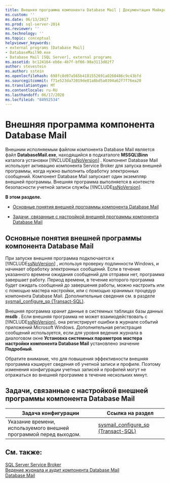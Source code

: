 ```yaml
---
title: Внешняя программа компонента Database Mail | Документация Майкрософт
ms.custom: ''
ms.date: 06/13/2017
ms.prod: sql-server-2014
ms.reviewer: ''
ms.technology: ''
ms.topic: conceptual
helpviewer_keywords:
- external programs [Database Mail]
- DatabaseMail90.exe
- Database Mail [SQL Server], external programs
ms.assetid: bc124164-eb6e-4b7f-bf66-98a3113d02f7
author: stevestein
ms.author: sstein
ms.openlocfilehash: 698fc8d97a565b4181552691a0260486c9c43bfd
ms.sourcegitcommit: f71e523da72019de81a8bd5a0394a62f7f76ea20
ms.translationtype: MT
ms.contentlocale: ru-RU
ms.lasthandoff: 06/17/2020
ms.locfileid: "84952534"
---
```

# <a name="database-mail-external-program"></a>Внешняя программа компонента Database Mail
  Внешним исполняемым файлом компонента Database Mail является файл **DatabaseMail.exe**, находящийся в подкаталоге **MSSQL\Binn** каталога установки [!INCLUDE[ssNoVersion](../../includes/ssnoversion-md.md)] . Компонент Database Mail использует активацию компонента Service Broker для запуска внешней программы, когда нужно выполнить обработку электронных сообщений. Компонент Database Mail запускает один экземпляр внешней программы. Внешняя программа выполняется в контексте безопасности учетной записи службы [!INCLUDE[ssNoVersion](../../includes/ssnoversion-md.md)].  
  
 **В этом разделе.**  
  
-   [Основные понятия внешней программы компонента Database Mail](#ComponentsAndConcepts)  
  
-   [Задачи, связанные с настройкой внешней программы компонента Database Mail](#RelatedTasks)  
  
##  <a name="database-mail-external-program-concepts"></a><a name="ComponentsAndConcepts"></a> Основные понятия внешней программы компонента Database Mail  
 При запуске внешняя программа подключается к [!INCLUDE[ssNoVersion](../../includes/ssnoversion-md.md)] , используя проверку подлинности Windows, и начинает обработку электронных сообщений. Если в течение указанного времени ожидания сообщений для отправки нет, программа завершает работу. Период времени, в течение которого программа будет ожидать сообщений до завершения работы, можно настроить или с помощью мастера настройки, или с помощью хранимых процедур компонента Database Mail. Дополнительные сведения см. в разделе [sysmail_configure_sp (Transact-SQL)](/sql/relational-databases/system-stored-procedures/sysmail-configure-sp-transact-sql).  
  
 Внешняя программа хранит данные в системных таблицах базы данных **msdb** . Если внешняя программа не может взаимодействовать с [!INCLUDE[ssNoVersion](../../includes/ssnoversion-md.md)], она регистрирует ошибки в журнале событий приложений Microsoft Windows. Дополнительная регистрация сообщений используется, если для уровня ведения журнала в диалоговом окне **Установка системных параметров** **мастера настройки компонента Database Mail** установлено значение **Подробный**.  
  
 Обратите внимание, что для повышения эффективности внешняя программа кэширует сведения об учетной записи и профиле. Поэтому изменения конфигурации учетных записей и профилей могут не отражаться во внешней программе в течение нескольких минут.  
  
##  <a name="tasks-related-to-configuring-database-mail-external-program"></a><a name="RelatedTasks"></a> Задачи, связанные с настройкой внешней программы компонента Database Mail  
  
|Задача конфигурации|Ссылка на раздел|  
|------------------------|----------------|  
|Указание времени, используемого внешней программой перед выходом.|[sysmail_configure_sp (Transact-SQL)](/sql/relational-databases/system-stored-procedures/sysmail-configure-sp-transact-sql)|  
  
## <a name="see-also"></a>См. также:  
 [SQL Server Service Broker](../../database-engine/configure-windows/sql-server-service-broker.md)   
 [Ведение журнала и аудит компонента Database Mail](database-mail-log-and-audits.md)   
 [Database Mail](database-mail.md)  
  
  
